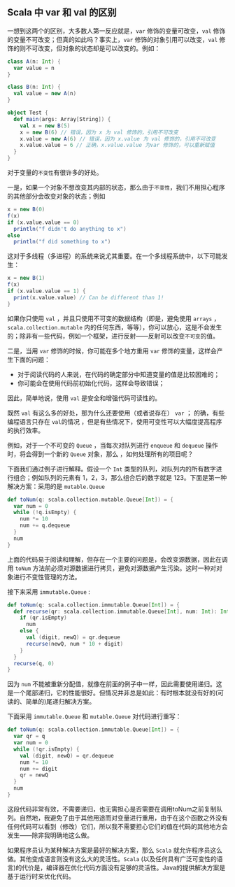 ## Scala 中 var 和 val 的区别

一想到这两个的区别，大多数人第一反应就是，`var` 修饰的变量可改变，`val` 修饰的变量不可改变；但真的如此吗？事实上，`var` 修饰的对象引用可以改变，`val` 修饰的则不可改变，但对象的状态却是可以改变的。例如：

```scala
class A(n: Int) {
  var value = n
}

class B(n: Int) {
  val value = new A(n)
}

object Test {
  def main(args: Array[String]) {
    val x = new B(5)
    x = new B(6) // 错误，因为 x 为 val 修饰的，引用不可改变
    x.value = new A(6) // 错误，因为 x.value 为 val 修饰的，引用不可改变
    x.value.value = 6 // 正确，x.value.value 为var 修饰的，可以重新赋值
  }
}
```

对于变量的`不变性`有很许多的好处。

一是，如果一个对象不想改变其内部的状态，那么由于`不变性`，我们不用担心程序的其他部分会改变对象的状态；例如

```scala
x = new B(0)
f(x)
if (x.value.value == 0)
  println("f didn't do anything to x")
else
  println("f did something to x")
```

这对于多线程（多进程）的系统来说尤其重要。在一个多线程系统中，以下可能发生：

```scala
x = new B(1)
f(x)
if (x.value.value == 1) {
  print(x.value.value) // Can be different than 1!
}
```

如果你只使用 `val` ，并且只使用不可变的数据结构（即是，避免使用 `arrays` ，`scala.collection.mutable` 内的任何东西，等等），你可以放心，这是不会发生的；除非有一些代码，例如一个框架，进行反射——反射可以改变`不可变`的值。

二是，当用 `var` 修饰的时候，你可能在多个地方重用 `var` 修饰的变量，这样会产生下面的问题：

- 对于阅读代码的人来说，在代码的确定部分中知道变量的值是比较困难的；
- 你可能会在使用代码前初始化代码，这样会导致错误；

因此，简单地说，使用 `val` 是安全和增强代码可读性的。



既然 `val` 有这么多的好处，那为什么还要使用（或者说存在） `var` ； 的确，有些编程语言只存在 `val`的情况 ，但是有些情况下，使用可变性可以大幅度提高程序的执行效率。

例如，对于一个不可变的 `Queue` ，当每次对队列进行 `enqueue` 和 `dequeue` 操作时，将会得到一个新的 `Queue` 对象，那么 ，如何处理所有的项目呢？

下面我们通过例子进行解释。假设一个 `Int` 类型的队列，对队列内的所有数字进行组合；例如队列的元素有 1，2，3，那么组合后的数字就是 123。下面是第一种解决方案：采用的是 `mutable.Queue`

```scala
def toNum(q: scala.collection.mutable.Queue[Int]) = {
  var num = 0
  while (!q.isEmpty) {
    num *= 10
    num += q.dequeue
  }
  num
}
```

上面的代码易于阅读和理解，但存在一个主要的问题是，会改变源数据，因此在调用 `toNum` 方法前必须对源数据进行拷贝，避免对源数据产生污染。这时一种对对象进行不变性管理的方法。

接下来采用 `immutable.Queue` :

```scala
def toNum(q: scala.collection.immutable.Queue[Int]) = {
  def recurse(qr: scala.collection.immutable.Queue[Int], num: Int): Int = {
    if (qr.isEmpty)
      num
    else {
      val (digit, newQ) = qr.dequeue
      recurse(newQ, num * 10 + digit)
    }
  }
  recurse(q, 0)
}
```

因为 `num` 不能被重新分配值，就像在前面的例子中一样，因此需要使用递归。这是一个尾部递归，它的性能很好。但情况并非总是如此：有时根本就没有好的(可读的、简单的)尾递归解决方案。

下面采用 `immutable.Queue` 和 `mutable.Queue` 对代码进行重写：

```scala
def toNum(q: scala.collection.immutable.Queue[Int]) = {
  var qr = q
  var num = 0
  while (!qr.isEmpty) {
    val (digit, newQ) = qr.dequeue
    num *= 10
    num += digit
    qr = newQ
  }
  num
}
```

这段代码非常有效，不需要递归，也无需担心是否需要在调用toNum之前复制队列。自然地，我避免了由于其他用途而对变量进行重用，由于在这个函数之外没有任何代码可以看到（修改）它们，所以我不需要担心它们的值在代码的其他地方会发生——除非我明确地这么做。

如果程序员认为某种解决方案是最好的解决方案，那么 `Scala` 就允许程序员这么做。其他变成语言则没有这么大的灵活性。`Scala` (以及任何具有广泛可变性的语言)的代价是，编译器在优化代码方面没有足够的灵活性。Java的提供解决方案是基于运行时来优化代码。